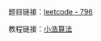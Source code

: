 题目链接：[leetcode - 796](https://leetcode-cn.com/problems/length-of-last-word/)

教程链接：[小浩算法](https://www.geekxh.com/1.3.%E5%AD%97%E7%AC%A6%E4%B8%B2%E7%B3%BB%E5%88%97/308.html)
